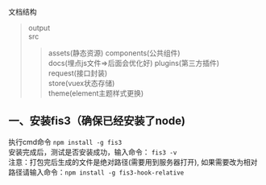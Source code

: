 
文档结构
>output  
>src  
>>assets(静态资源)
>>components(公共组件)  
>>docs(埋点js文件=>后面会优化好)
>>plugins(第三方插件)  
>>request(接口封装)  
>>store(vuex状态存储)  
>>theme(element主题样式更换)  
## 一、安装fis3（确保已经安装了node)
执行cmd命令
```npm install -g fis3```
</br>
安装完成后，测试是否安装成功，输入命令：
```fis3 -v```
<br>
注意：打包完后生成的文件是绝对路径(需要用到服务器打开),
	    如果需要改为相对路径请输入命令：```npm install -g fis3-hook-relative```

  
